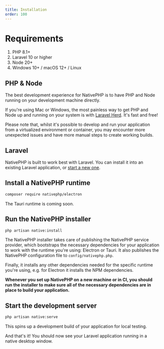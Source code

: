 ```yaml
---
title: Installation
order: 100
---
```


# Requirements

1. PHP 8.1+
2. Laravel 10 or higher
3. Node 20+
4. Windows 10+ / macOS 12+ / Linux

## PHP & Node

The best development experience for NativePHP is to have PHP and Node running on your development machine directly.

If you're using Mac or Windows, the most painless way to get PHP and Node up and running on your system is with
[Laravel Herd](https://herd.laravel.com). It's fast and free!

Please note that, whilst it's possible to develop and run your application from a virtualized environment or container,
you may encounter more unexpected issues and have more manual steps to create working builds.

## Laravel

NativePHP is built to work best with Laravel. You can install it into an existing Laravel application, or
[start a new one](https://laravel.com/docs/installation).

## Install a NativePHP runtime

```bash
composer require nativephp/electron
```

The Tauri runtime is coming soon.

## Run the NativePHP installer

```bash
php artisan native:install
```

The NativePHP installer takes care of publishing the NativePHP service provider, which bootstraps the necessary
dependencies for your application to work with the runtime you're using: Electron or Tauri. It also publishes the
NativePHP configuration file to `config/nativephp.php`.

Finally, it installs any other dependencies needed for the specific runtime you're using, e.g. for Electron it installs
the NPM dependencies.

**Whenever you set up NativePHP on a new machine or in CI, you should run the installer to make sure all of the
necessary dependencies are in place to build your application.**

## Start the development server

```bash
php artisan native:serve
```

This spins up a development build of your application for local testing.

And that's it! You should now see your Laravel application running in a native desktop window.
